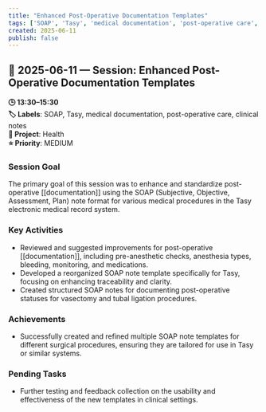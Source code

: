 ```yaml
---
title: "Enhanced Post-Operative Documentation Templates"
tags: ['SOAP', 'Tasy', 'medical documentation', 'post-operative care', 'clinical notes']
created: 2025-06-11
publish: false
---
```


## 📅 2025-06-11 — Session: Enhanced Post-Operative Documentation Templates

**🕒 13:30–15:30**  
**🏷️ Labels**: SOAP, Tasy, medical documentation, post-operative care, clinical notes  
**📂 Project**: Health  
**⭐ Priority**: MEDIUM  


### Session Goal
The primary goal of this session was to enhance and standardize post-operative [[documentation]] using the SOAP (Subjective, Objective, Assessment, Plan) note format for various medical procedures in the Tasy electronic medical record system.

### Key Activities
- Reviewed and suggested improvements for post-operative [[documentation]], including pre-anesthetic checks, anesthesia types, bleeding, monitoring, and medications.
- Developed a reorganized SOAP note template specifically for Tasy, focusing on enhancing traceability and clarity.
- Created structured SOAP notes for documenting post-operative statuses for vasectomy and tubal ligation procedures.

### Achievements
- Successfully created and refined multiple SOAP note templates for different surgical procedures, ensuring they are tailored for use in Tasy or similar systems.

### Pending Tasks
- Further testing and feedback collection on the usability and effectiveness of the new templates in clinical settings.
